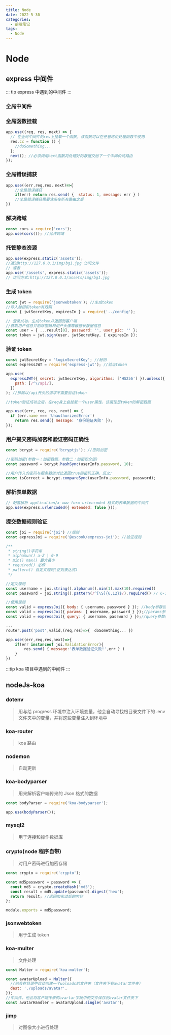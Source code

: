 ```yaml
---
title: Node
date: 2022-5-30
categories:
  - 前端笔记
tags:
  - Node
---
```


# Node

## express 中间件

::: tip
express 中遇到的中间件
:::

### 全局中间件

### 全局函数挂载

```js
app.use((req, res, next) => {
  // 在全局中间件的res上挂载一个函数，该函数可以在任意路由处理函数中使用
  res.cc = function () {
    //doSomething...
  };
  next(); //必须调用next函数将处理好的数据交给下一个中间价或路由
});
```

### 全局错误捕获

```js
app.use((err,req,res，next)=>{
    //全局错误捕获
    if(err) return res.send( {  status: 1, message: err } )
    //全局错误捕获需要注册在所有路由之后
})
```

### 解决跨域

```js
const cors = require('cors');
app.use(cors()); //允许跨域
```

### 托管静态资源

```js
app.use(express.static('assets'));
//通过http://127.0.0.1/img/bg1.jpg 访问文件
// 或者
app.use('/assets', express.static('assets'));
// 访问方式:http://127.0.0.1/assets/img/bg1.jpg
```

### 生成 token

```js
const jwt = require('jsonwebtoken'); //生成token
//导入秘钥和token有效期
const { jwtSecretKey, expiresIn } = require('../config');

// 登录成功，生成token并返回到客户端
//获取用户信息并剔除密码和用户头像等敏感长数据信息
const user = { ...result[0], password: '', user_pic: '' };
const token = jwt.sign(user, jwtSecretKey, { expiresIn });
```

### 验证 token

```js
const jwtSecretKey = 'loginSecretKey'; //秘钥
const expressJWT = require('express-jwt'); //验证token

app.use(
  expressJWT({ secret: jwtSecretKey, algorithms: ['HS256'] }).unless({
    path: [/^\/api/],
  })
); //排除以/api开头的请求不需要验证token

//token验证成功之后，在req身上会挂载一个user属性，该属性是token的解密数据

app.use((err, req, res, next) => {
  if (err.name === 'UnauthorizedError')
    return res.send({ message: '身份验证失败' });
});
```

### 用户提交密码加密和验证密码正确性

```js
const bcrypt = require('bcryptjs'); //密码加密

//密码加密(参数一：加密数据，参数二：加密安全值)
const password = bcrypt.hashSync(userInfo.password, 10);

//用户传入的密码与服务器做对比返回true则密码正确，反之;
const isCorrect = bcrypt.compareSync(userInfo.password, password);
```

### 解析表单数据

```js
// 配置解析 application/x-www-form-urlencoded 格式的表单数据的中间件
app.use(express.urlencoded({ extended: false }));
```

### 提交数据规则验证

```js
const joi = require('joi') //规则
const expressJoi = require('@escook/express-joi'); //验证规则

/**
 * string()字符串
 * alphamun() a-Z | 0-9
 * min() max() 最大最小
 * required() 必传
 * pattern() 自定义规则(正则表达式)
 */

//定义规则
const username = joi.string().alphanum().min(1).max(10).required()
const password = joi.string().pattern(/^[\S]{6,12}$/).required() // 6-12个非空字符

//使用规则
const valid = expressJoi({ body: { username，password } }); //body参数验证
const valid = expressJoi({ params: { username，password } });//params参数验证
const valid = expressJoi({ query: { username，password } });//query参数验证

...
router.post('post',valid,(req,res)=>{  doSomething... })

app.use((err,req,res,next)=>{
    if(err instanceof joi.ValidationError){
        res.send( { message:'表单数据验证失败!',err } )
    }
})
```

:::tip
koa 项目中遇到的中间件
:::

## nodeJs-koa

### dotenv

> 用与给 progress 环境中注入环境变量，他会自动寻找根目录文件下的
> .env 文件夹中的变量，并将这些变量注入到环境中

### koa-router

> koa 路由

### nodemon

> 自动更新

### koa-bodyparser

> 用来解析客户端传来的 Json 格式的数据

```js
const bodyParser = require('koa-bodyparser');

app.use(bodyParser());
```

### mysql2

> 用于连接和操作数据库

### crypto(node 程序自带)

> 对用户密码进行加密存储

```js
const crypto = require('crypto');

const md5password = password => {
  const md5 = crypto.createHash('md5');
  const result = md5.update(password).digest('hex');
  return result; //返回加密过后的内容
};

module.exports = md5password;
```

### jsonwebtoken

> 用于生成 token

### koa-multer

> 文件处理

```js
const Multer = require('koa-multer');

const avatarUpload = Multer({
  //他会在目录中自动创建一个uoloads的文件夹（文件夹下有avatar文件夹）
  dest: './uploads/avatar',
});
//中间件，他会将客户端传来的avartar字段中的文件保存到avatar文件夹下
const avatarHandler = avatarUpload.single('avatar');
```

### jimp

> 对图像大小进行处理
